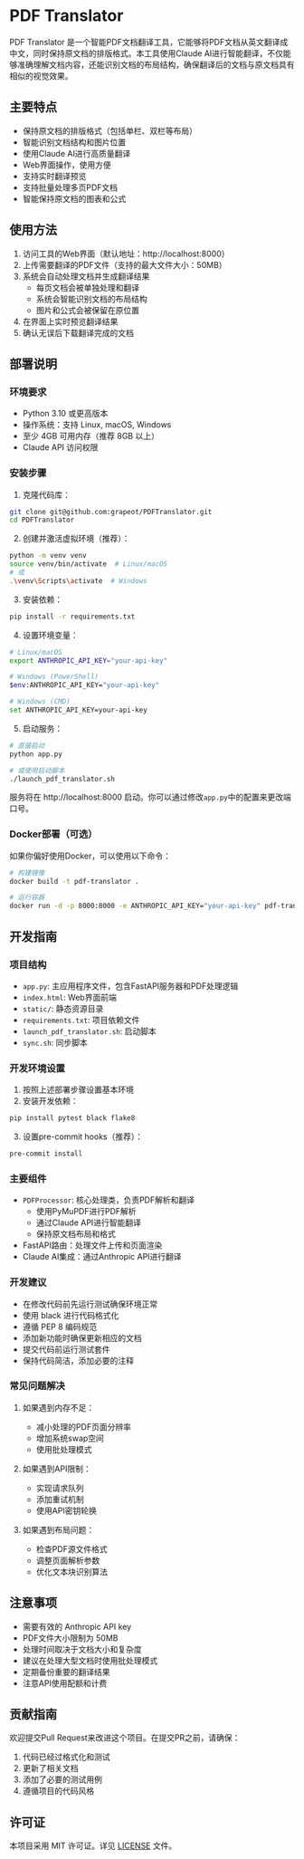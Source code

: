 # PDF Translator

PDF Translator 是一个智能PDF文档翻译工具，它能够将PDF文档从英文翻译成中文，同时保持原文档的排版格式。本工具使用Claude AI进行智能翻译，不仅能够准确理解文档内容，还能识别文档的布局结构，确保翻译后的文档与原文档具有相似的视觉效果。

## 主要特点

- 保持原文档的排版格式（包括单栏、双栏等布局）
- 智能识别文档结构和图片位置
- 使用Claude AI进行高质量翻译
- Web界面操作，使用方便
- 支持实时翻译预览
- 支持批量处理多页PDF文档
- 智能保持原文档的图表和公式

## 使用方法

1. 访问工具的Web界面（默认地址：http://localhost:8000）
2. 上传需要翻译的PDF文件（支持的最大文件大小：50MB）
3. 系统会自动处理文档并生成翻译结果
   - 每页文档会被单独处理和翻译
   - 系统会智能识别文档的布局结构
   - 图片和公式会被保留在原位置
4. 在界面上实时预览翻译结果
5. 确认无误后下载翻译完成的文档

## 部署说明

### 环境要求

- Python 3.10 或更高版本
- 操作系统：支持 Linux, macOS, Windows
- 至少 4GB 可用内存（推荐 8GB 以上）
- Claude API 访问权限

### 安装步骤

1. 克隆代码库：
```bash
git clone git@github.com:grapeot/PDFTranslator.git
cd PDFTranslator
```

2. 创建并激活虚拟环境（推荐）：
```bash
python -m venv venv
source venv/bin/activate  # Linux/macOS
# 或
.\venv\Scripts\activate  # Windows
```

3. 安装依赖：
```bash
pip install -r requirements.txt
```

4. 设置环境变量：
```bash
# Linux/macOS
export ANTHROPIC_API_KEY="your-api-key"

# Windows (PowerShell)
$env:ANTHROPIC_API_KEY="your-api-key"

# Windows (CMD)
set ANTHROPIC_API_KEY=your-api-key
```

5. 启动服务：
```bash
# 直接启动
python app.py

# 或使用启动脚本
./launch_pdf_translator.sh
```

服务将在 http://localhost:8000 启动。你可以通过修改`app.py`中的配置来更改端口号。

### Docker部署（可选）

如果你偏好使用Docker，可以使用以下命令：

```bash
# 构建镜像
docker build -t pdf-translator .

# 运行容器
docker run -d -p 8000:8000 -e ANTHROPIC_API_KEY="your-api-key" pdf-translator
```

## 开发指南

### 项目结构

- `app.py`: 主应用程序文件，包含FastAPI服务器和PDF处理逻辑
- `index.html`: Web界面前端
- `static/`: 静态资源目录
- `requirements.txt`: 项目依赖文件
- `launch_pdf_translator.sh`: 启动脚本
- `sync.sh`: 同步脚本

### 开发环境设置

1. 按照上述部署步骤设置基本环境
2. 安装开发依赖：
```bash
pip install pytest black flake8
```

3. 设置pre-commit hooks（推荐）：
```bash
pre-commit install
```

### 主要组件

- `PDFProcessor`: 核心处理类，负责PDF解析和翻译
  - 使用PyMuPDF进行PDF解析
  - 通过Claude API进行智能翻译
  - 保持原文档布局和格式
- FastAPI路由：处理文件上传和页面渲染
- Claude AI集成：通过Anthropic API进行翻译

### 开发建议

- 在修改代码前先运行测试确保环境正常
- 使用 black 进行代码格式化
- 遵循 PEP 8 编码规范
- 添加新功能时确保更新相应的文档
- 提交代码前运行测试套件
- 保持代码简洁，添加必要的注释

### 常见问题解决

1. 如果遇到内存不足：
   - 减小处理的PDF页面分辨率
   - 增加系统swap空间
   - 使用批处理模式

2. 如果遇到API限制：
   - 实现请求队列
   - 添加重试机制
   - 使用API密钥轮换

3. 如果遇到布局问题：
   - 检查PDF源文件格式
   - 调整页面解析参数
   - 优化文本块识别算法

## 注意事项

- 需要有效的 Anthropic API key
- PDF文件大小限制为 50MB
- 处理时间取决于文档大小和复杂度
- 建议在处理大型文档时使用批处理模式
- 定期备份重要的翻译结果
- 注意API使用配额和计费

## 贡献指南

欢迎提交Pull Request来改进这个项目。在提交PR之前，请确保：

1. 代码已经过格式化和测试
2. 更新了相关文档
3. 添加了必要的测试用例
4. 遵循项目的代码风格

## 许可证

本项目采用 MIT 许可证。详见 [LICENSE](LICENSE) 文件。 